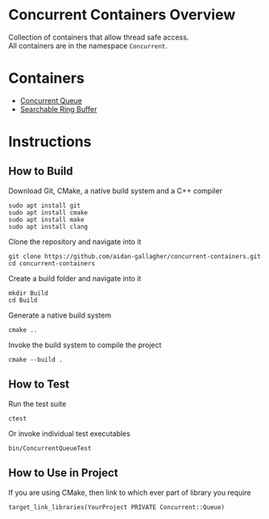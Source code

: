 # Concurrent Containers Overview

Collection of containers that allow thread safe access.  
All containers are in the namespace `Concurrent`.

# Containers

- [Concurrent Queue](Queue/README.md)
- [Searchable Ring Buffer](SearchRingBuffer/README.md)

# Instructions
## How to Build
Download Git, CMake, a native build system and a C++ compiler
```
sudo apt install git
sudo apt install cmake 
sudo apt install make
sudo apt install clang
```
Clone the repository and navigate into it
```
git clone https://github.com/aidan-gallagher/concurrent-containers.git
cd concurrent-containers
```
Create a build folder and navigate into it
```
mkdir Build
cd Build
```
Generate a native build system 
```
cmake ..
```
Invoke the build system to compile the project
```
cmake --build .
```
## How to Test
Run the test suite
```
ctest
```
Or invoke individual test executables
```
bin/ConcurrentQueueTest
````

## How to Use in Project
If you are using CMake, then link to which ever part of library you require
```
target_link_libraries(YourProject PRIVATE Concurrent::Queue)
```

